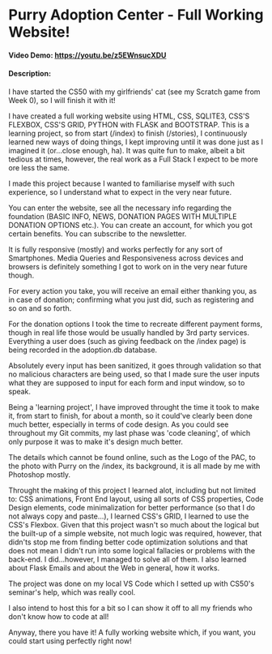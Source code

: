 # Purry Adoption Center - Full Working Website!
#### Video Demo: https://youtu.be/z5EWnsucXDU
#### Description:

I have started the CS50 with my girlfriends' cat (see my Scratch game from Week 0), so I will finish it with it!

I have created a full working website using HTML, CSS, SQLITE3, CSS'S FLEXBOX, CSS'S GRID, PYTHON with FLASK and BOOTSTRAP. This is a learning project, so from start (/index) to finish (/stories), I continuously learned new ways of doing things, I kept improving until it was done just as I imagined it (or...close enough, ha). It was quite fun to make, albeit a bit tedious at times, however, the real work as a Full Stack I expect to be more ore less the same. 

I made this project because I wanted to familiarise myself with such experience, so I understand what to expect in the very near future.

You can enter the website, see all the necessary info regarding the foundation (BASIC INFO, NEWS, DONATION PAGES WITH MULTIPLE DONATION OPTIONS etc.). You can create an account, for which you got certain benefits. You can subscribe to the newsletter.

It is fully responsive (mostly) and works perfectly for any sort of Smartphones. Media Queries and Responsiveness across devices and browsers is definitely something I got to work on in the very near future though.

For every action you take, you will receive an email either thanking you, as in case of donation; confirming what you just did, such as registering and so on and so forth.

For the donation options I took the time to recreate different payment forms, though in real life those would be usually handled by 3rd party services. Everything a user does (such as giving feedback on the /index page) is being recorded in the adoption.db database.

Absolutely every input has been sanitized, it goes through validation so that no malicious characters are being used, so that I made sure the user inputs what they are supposed to input for each form and input window, so to speak. 

Being a 'learning project', I have improved throught the time it 
took to make it, from start to finish, for about a month, so it could've clearly been done much better, especially in terms of code design. As you could see throughout my Git commits, my last phase was 'code cleaning', of which only purpose it was to make it's design much better. 

The details which cannot be found online, such as the Logo of the PAC, to the photo with Purry on the /index, its background, it is all made by me with Photoshop mostly.

Throught the making of this project I learned alot, including but not limited to: CSS animations, Front End layout, using all sorts of CSS properties, Code Design elements, code minimalization for better performance (so that I do not always copy and paste...), I learned CSS's GRID, I learned to use the CSS's Flexbox. Given that this project wasn't so much about the logical but the built-up of a simple website,  not much logic was required, however, that didn'ts stop me from finding better code optimization solutions and that does not mean I didn't run into some logical fallacies or problems with the back-end. I did...however, I managed to solve all of them. I also learned about Flask Emails and about the Web in general, how it works. 

The project was done on my local VS Code which I setted up with CS50's seminar's help, which was really cool. 

I also intend to host this for a bit so I can show it off to all my friends who don't know how to code at all! 

Anyway, there you have it! A fully working website which, if you want, you could start using perfectly right now! 